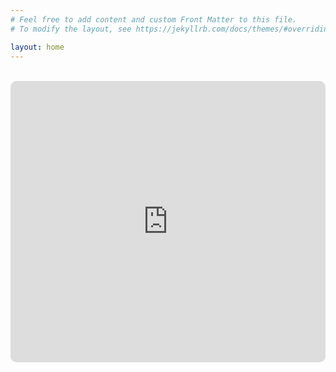 ```yaml
---
# Feel free to add content and custom Front Matter to this file.
# To modify the layout, see https://jekyllrb.com/docs/themes/#overriding-theme-defaults

layout: home
---
```


<script src="https://apis.google.com/js/platform.js"></script>

<div style="text-align: center; margin-bottom: 2rem;">
  <div class="g-ytsubscribe" data-channelid="UCGwSWuvSRzop4ZVG2z9NmnQ" data-layout="full" data-count="hidden"></div>
</div>

<iframe id="embedPlayer" src="https://embed.podcasts.apple.com/us/podcast/learning-from-machine-learning/id1663925230?itsct=podcast_box_player&amp;itscg=30200&amp;ls=1&amp;theme=auto" height="450px" frameborder="0" sandbox="allow-forms allow-popups allow-same-origin allow-scripts allow-top-navigation-by-user-activation" allow="autoplay *; encrypted-media *; clipboard-write" style="width: 100%; max-width: 660px; overflow: hidden; border-radius: 10px; transform: translateZ(0px); animation: 2s ease 0s 6 normal none running loading-indicator; background-color: rgb(228, 228, 228);"></iframe>

  <script src="https://platform.linkedin.com/in.js" type="text/javascript"> lang: en_US</script>
  <script type="IN/FollowCompany" data-id="91707568"></script>
